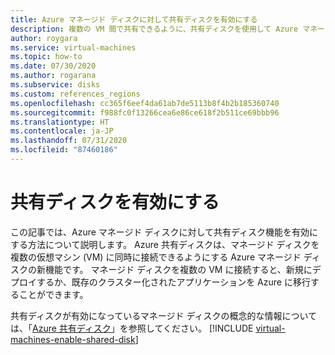 ```yaml
---
title: Azure マネージド ディスクに対して共有ディスクを有効にする
description: 複数の VM 間で共有できるように、共有ディスクを使用して Azure マネージド ディスクを構成する
author: roygara
ms.service: virtual-machines
ms.topic: how-to
ms.date: 07/30/2020
ms.author: rogarana
ms.subservice: disks
ms.custom: references_regions
ms.openlocfilehash: cc365f6eef4da61ab7de5113b8f4b2b185360740
ms.sourcegitcommit: f988fc0f13266cea6e86ce618f2b511ce69bbb96
ms.translationtype: HT
ms.contentlocale: ja-JP
ms.lasthandoff: 07/31/2020
ms.locfileid: "87460186"
---
```

# <a name="enable-shared-disk"></a>共有ディスクを有効にする

この記事では、Azure マネージド ディスクに対して共有ディスク機能を有効にする方法について説明します。 Azure 共有ディスクは、マネージド ディスクを複数の仮想マシン (VM) に同時に接続できるようにする Azure マネージド ディスクの新機能です。 マネージド ディスクを複数の VM に接続すると、新規にデプロイするか、既存のクラスター化されたアプリケーションを Azure に移行することができます。 

共有ディスクが有効になっているマネージド ディスクの概念的な情報については、「[Azure 共有ディスク](disks-shared.md)」を参照してください。
[!INCLUDE [virtual-machines-enable-shared-disk](../../../includes/virtual-machines-enable-shared-disk.md)]